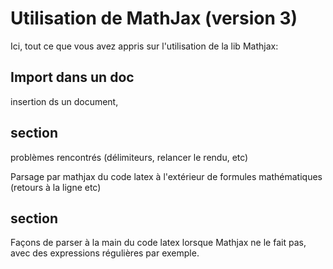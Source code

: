 # Utilisation de MathJax (version 3)

Ici, tout ce que vous avez appris sur l'utilisation de la lib Mathjax:

## Import dans un doc

insertion ds un document,

## section

problèmes rencontrés (délimiteurs, relancer le rendu, etc)

Parsage par mathjax du code latex à l'extérieur de formules mathématiques (retours à la ligne etc)

## section

Façons de parser à la main du code latex lorsque Mathjax ne le fait pas, avec des expressions régulières par exemple.

